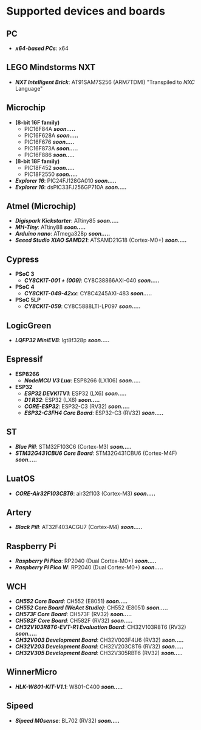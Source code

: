 # Supported devices and boards

## PC
- **_x64-based PCs_**: x64

## LEGO Mindstorms NXT
- **_NXT Intelligent Brick_**: AT91SAM7S256 (ARM7TDMI) "Transpiled to _NXC_ Language"
  
## Microchip
- **(8-bit 16F family)**
    - PIC16F84A     **_soon....._**
    - PIC16F628A    **_soon....._**
    - PIC16F676     **_soon....._**
    - PIC16F873A    **_soon....._**
    - PIC16F886     **_soon....._**
- **(8-bit 18F family)**
    - PIC18F452     **_soon....._**
    - PIC18F2550    **_soon....._** 
- **_Explorer 16_**: PIC24FJ128GA010    **_soon....._**
- **_Explorer 16_**: dsPIC33FJ256GP710A **_soon....._**

## Atmel (Microchip)
- **_Digispark Kickstarter_**: ATtiny85 **_soon....._** 
- **_MH-Tiny_**: ATtiny88 **_soon....._**
- **_Arduino nano_**: ATmega328p    **_soon....._** 
- **_Seeed Studio XIAO SAMD21_**: ATSAMD21G18 (Cortex-M0+)  **_soon....._**

## Cypress
- **PSoC 3**
    - **_CY8CKIT-001 + (009)_**: CY8C38866AXI-040 **_soon....._**
- **PSoC 4**
  - **_CY8CKIT-049-42xx_**: CY8C4245AXI-483 **_soon....._**
- **PSoC 5LP**
    - **_CY8CKIT-059_**: CY8C5888LTI-LP097 **_soon....._**

## LogicGreen 
- **_LQFP32 MiniEVB_**: lgt8f328p   **_soon....._**

## Espressif
- **ESP8266**
    - **_NodeMCU V3 Lua_**: ESP8266 (LX106) **_soon....._**
- **ESP32**
    - **_ESP32 DEVKITV1_**: ESP32 (LX6) **_soon....._**
    - **_D1 R32_**: ESP32 (LX6) **_soon....._**
    - **_CORE-ESP32_**: ESP32-C3 (RV32) **_soon....._**
    - **_ESP32-C3FH4 Core Board_**: ESP32-C3 (RV32) **_soon....._**

## ST
- **_Blue Pill_**: STM32F103C6 (Cortex-M3) **_soon....._**
- **_STM32G431CBU6 Core Board_**: STM32G431CBU6 (Cortex-M4F) **_soon....._**

## LuatOS
- **_CORE-Air32F103CBT6_**: air32f103  (Cortex-M3) **_soon....._**

## Artery
- **_Black Pill_**: AT32F403ACGU7 (Cortex-M4) **_soon....._**

## Raspberry Pi
- **_Raspberry Pi Pico_**: RP2040 (Dual Cortex-M0+) **_soon....._**
- **_Raspberry Pi Pico W_**: RP2040 (Dual Cortex-M0+) **_soon....._**

## WCH
- **_CH552 Core Board_**: CH552 (E8051) **_soon....._**
- **_CH552 Core Board (WeAct Studio)_**: CH552 (E8051) **_soon....._**
- **_CH573F Core Board_**: CH573F (RV32) **_soon....._**
- **_CH582F Core Board_**: CH582F (RV32) **_soon....._**
- **_CH32V103R8T6-EVT-R1 Evaluation Board_**: CH32V103R8T6 (RV32) **_soon....._**
- **_CH32V003 Development Board_**: CH32V003F4U6 (RV32) **_soon....._**
- **_CH32V203 Development Board_**: CH32V203C8T6 (RV32) **_soon....._** 
- **_CH32V305 Development Board_**: CH32V305RBT6 (RV32) **_soon....._** 

## WinnerMicro
- **_HLK-W801-KIT-V1.1_**: W801-C400 **_soon....._**

## Sipeed
- **_Sipeed M0sense_**: BL702 (RV32) **_soon....._**
  
